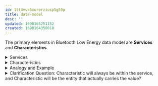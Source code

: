 ```yaml
---
id: 1tt4vvk5xurerziusp5g50p
title: data-model
desc: ''
updated: 1690165251152
created: 1690164350010
---
```


The primary elements in Bluetooth Low Energy data model are **Services** and **Characteristics**.

<details>
<summary>Services</summary>

![[tech.BLE-Bluetooth.data-model.service]]
</details>

<details>
<summary>Characteristics</summary>

![[tech.BLE-Bluetooth.data-model.characteristic]]
</details>

<details>
<summary>Analogy and Example</summary>

### Real-world Analogy:

To put it into a more tangible perspective, think of Bluetooth Services as "chapters" in a book, and Characteristics as the "details or topics" within those chapters. If the book was about a device, each chapter (Service) would describe a specific function or feature, and the details or topics (Characteristics) would explain the data and behavior related to that function.

### Example:

As mentioned in the provided code:

- **Heart Rate Service** (UUID: `0000180d-0000-1000-8000-00805f9b34fb`)
  - **Characteristic**: Heart Rate Measurement (UUID: `00002a37-0000-1000-8000-00805f9b34fb`)

Here, the "Heart Rate Service" is the broader category defining everything related to heart rate measurements, while the "Heart Rate Measurement Characteristic" might be used to get the actual heart rate value in BPM.
</details>


<details>
<summary>Clarification Question: Characteristic will always be within the service, and Characteristic will be the entity that actually carries the value?</summary>


Yes, that's correct. Here's a succinct breakdown:

1. **Characteristic Within Service**: Every characteristic is always encapsulated within a service. A service can contain multiple characteristics.

2. **Characteristic Holds the Value**: The characteristic is the entity that actually holds the value or data. Think of it as a variable within a class (if we draw an analogy to object-oriented programming). The service (the class) groups related characteristics (variables) together.

For instance, if we have a Bluetooth-enabled thermometer:

- **Service**: Temperature Service
  - **Characteristic 1**: Ambient Temperature (This characteristic holds the current ambient temperature value)
  - **Characteristic 2**: Target Temperature (This characteristic might hold a target temperature, perhaps for some thermostat functionality)
  - **Characteristic 3**: Battery Level (While this is typically its own standard service, for the sake of this example, let's imagine it's a characteristic here that indicates the battery level of the thermometer)

In this scenario, each characteristic holds a specific piece of data related to the overall "Temperature Service". The real power of the Bluetooth LE data model is its ability to modularly group and describe device data in a way that's both extensible and recognizable across a wide range of devices. #chatgpt4
</details>




